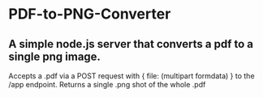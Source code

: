 # PDF-to-PNG-Converter
## A simple node.js server that converts a pdf to a single png image.

Accepts a .pdf via a POST request with { file: (multipart formdata) } to the /app endpoint.
Returns a single .png shot of the whole .pdf
